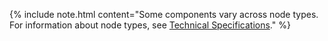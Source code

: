 {% include note.html content="Some components vary across node types. For information about node types, see [Technical Specifications](technical-specifications.html)." %}
